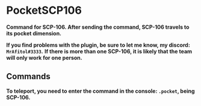 # PocketSCP106
**Command for SCP-106. After sending the command, SCP-106 travels to its pocket dimension.**

**If you find problems with the plugin, be sure to let me know, my discord: ``MrAfitol#3333``.**
**If there is more than one SCP-106, it is likely that the team will only work for one person.**

## Commands
**To teleport, you need to enter the command in the console: ``.pocket``, being SCP-106.**
